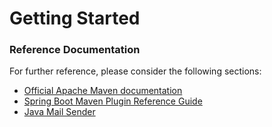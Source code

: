 # Getting Started

### Reference Documentation
For further reference, please consider the following sections:

* [Official Apache Maven documentation](https://maven.apache.org/guides/index.html)
* [Spring Boot Maven Plugin Reference Guide](https://docs.spring.io/spring-boot/docs/2.1.8.RELEASE/maven-plugin/)
* [Java Mail Sender](https://docs.spring.io/spring-boot/docs/{bootVersion}/reference/htmlsingle/#boot-features-email)

